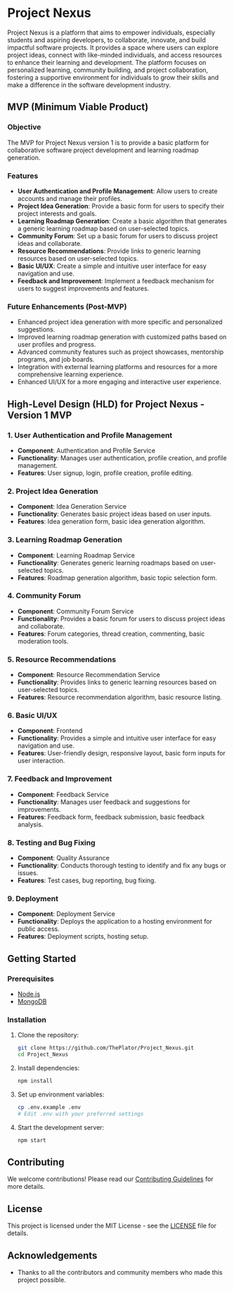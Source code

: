 # Project Nexus

Project Nexus is a platform that aims to empower individuals, especially students and aspiring developers, to collaborate, innovate, and build impactful software projects. It provides a space where users can explore project ideas, connect with like-minded individuals, and access resources to enhance their learning and development. The platform focuses on personalized learning, community building, and project collaboration, fostering a supportive environment for individuals to grow their skills and make a difference in the software development industry.

## MVP (Minimum Viable Product)

### Objective

The MVP for Project Nexus version 1 is to provide a basic platform for collaborative software project development and learning roadmap generation.

### Features

- **User Authentication and Profile Management**: Allow users to create accounts and manage their profiles.
- **Project Idea Generation**: Provide a basic form for users to specify their project interests and goals.
- **Learning Roadmap Generation**: Create a basic algorithm that generates a generic learning roadmap based on user-selected topics.
- **Community Forum**: Set up a basic forum for users to discuss project ideas and collaborate.
- **Resource Recommendations**: Provide links to generic learning resources based on user-selected topics.
- **Basic UI/UX**: Create a simple and intuitive user interface for easy navigation and use.
- **Feedback and Improvement**: Implement a feedback mechanism for users to suggest improvements and features.

### Future Enhancements (Post-MVP)

- Enhanced project idea generation with more specific and personalized suggestions.
- Improved learning roadmap generation with customized paths based on user profiles and progress.
- Advanced community features such as project showcases, mentorship programs, and job boards.
- Integration with external learning platforms and resources for a more comprehensive learning experience.
- Enhanced UI/UX for a more engaging and interactive user experience.

## High-Level Design (HLD) for Project Nexus - Version 1 MVP

### 1. User Authentication and Profile Management

- **Component**: Authentication and Profile Service
- **Functionality**: Manages user authentication, profile creation, and profile management.
- **Features**: User signup, login, profile creation, profile editing.

### 2. Project Idea Generation

- **Component**: Idea Generation Service
- **Functionality**: Generates basic project ideas based on user inputs.
- **Features**: Idea generation form, basic idea generation algorithm.

### 3. Learning Roadmap Generation

- **Component**: Learning Roadmap Service
- **Functionality**: Generates generic learning roadmaps based on user-selected topics.
- **Features**: Roadmap generation algorithm, basic topic selection form.

### 4. Community Forum

- **Component**: Community Forum Service
- **Functionality**: Provides a basic forum for users to discuss project ideas and collaborate.
- **Features**: Forum categories, thread creation, commenting, basic moderation tools.

### 5. Resource Recommendations

- **Component**: Resource Recommendation Service
- **Functionality**: Provides links to generic learning resources based on user-selected topics.
- **Features**: Resource recommendation algorithm, basic resource listing.

### 6. Basic UI/UX

- **Component**: Frontend
- **Functionality**: Provides a simple and intuitive user interface for easy navigation and use.
- **Features**: User-friendly design, responsive layout, basic form inputs for user interaction.

### 7. Feedback and Improvement

- **Component**: Feedback Service
- **Functionality**: Manages user feedback and suggestions for improvements.
- **Features**: Feedback form, feedback submission, basic feedback analysis.

### 8. Testing and Bug Fixing

- **Component**: Quality Assurance
- **Functionality**: Conducts thorough testing to identify and fix any bugs or issues.
- **Features**: Test cases, bug reporting, bug fixing.

### 9. Deployment

- **Component**: Deployment Service
- **Functionality**: Deploys the application to a hosting environment for public access.
- **Features**: Deployment scripts, hosting setup.

## Getting Started

### Prerequisites

- [Node.js](https://nodejs.org/)
- [MongoDB](https://www.mongodb.com/)

### Installation

1. Clone the repository:
   ```sh
   git clone https://github.com/ThePlator/Project_Nexus.git
   cd Project_Nexus
   ```
2. Install dependencies:

   ```sh
   npm install
   ```

3. Set up environment variables:

   ```sh
   cp .env.example .env
   # Edit .env with your preferred settings
   ```

4. Start the development server:
   ```sh
   npm start
   ```

## Contributing

We welcome contributions! Please read our [Contributing Guidelines](CONTRIBUTING.md) for more details.

## License

This project is licensed under the MIT License - see the [LICENSE](LICENSE) file for details.

## Acknowledgements

- Thanks to all the contributors and community members who made this project possible.
